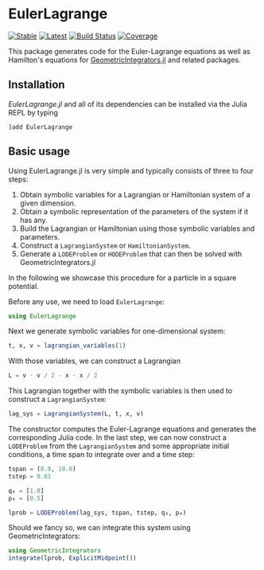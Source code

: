 # EulerLagrange

[![Stable](https://img.shields.io/badge/docs-stable-blue.svg)](https://JuliaGNI.github.io/EulerLagrange.jl/stable)
[![Latest](https://img.shields.io/badge/docs-latest-blue.svg)](https://JuliaGNI.github.io/EulerLagrange.jl/latest)
[![Build Status](https://github.com/JuliaGNI/EulerLagrange.jl/workflows/CI/badge.svg)](https://github.com/JuliaGNI/EulerLagrange.jl/actions)
[![Coverage](https://codecov.io/gh/JuliaGNI/EulerLagrange.jl/branch/main/graph/badge.svg)](https://codecov.io/gh/JuliaGNI/EulerLagrange.jl)

This package generates code for the Euler-Lagrange equations as well as Hamilton's equations for [GeometricIntegrators.jl](https://github.com/JuliaGNI/GeometricIntegrators.jl) and related packages.


## Installation

*EulerLagrange.jl* and all of its dependencies can be installed via the Julia REPL by typing 
```
]add EulerLagrange
```

## Basic usage

Using EulerLagrange.jl is very simple and typically consists of three to four steps:

1) Obtain symbolic variables for a Lagrangian or Hamiltonian system of a given dimension.
2) Obtain a symbolic representation of the parameters of the system if it has any.
3) Build the Lagrangian or Hamiltonian using those symbolic variables and parameters.
4) Construct a `LagrangianSystem` or `HamiltonianSystem`.
5) Generate a `LODEProblem` or `HODEProblem` that can then be solved with GeometricIntegrators.jl

In the following we showcase this procedure for a particle in a square potential.

Before any use, we need to load `EulerLagrange`:
```julia
using EulerLagrange
```

Next we generate symbolic variables for one-dimensional system:
```julia
t, x, v = lagrangian_variables(1)
```

With those variables, we can construct a Lagrangian
```julia
L = v ⋅ v / 2 - x ⋅ x / 2
```

This Lagrangian together with the symbolic variables is then used to construct a `LagrangianSystem`:
```julia
lag_sys = LagrangianSystem(L, t, x, v)
```

The constructor computes the Euler-Lagrange equations and generates the corresponding Julia code.
In the last step, we can now construct a `LODEProblem` from the `LagrangianSystem` and some appropriate initial conditions, a time span to integrate over and a time step:
```julia
tspan = (0.0, 10.0)
tstep = 0.01

q₀ = [1.0]
p₀ = [0.5]

lprob = LODEProblem(lag_sys, tspan, tstep, q₀, p₀)
```

Should we fancy so, we can integrate this system using GeometricIntegrators:
```julia
using GeometricIntegrators
integrate(lprob, ExplicitMidpoint())
```
